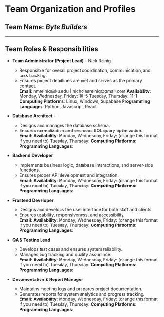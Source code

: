 # Team Organization and Profiles

## Team Name: *Byte Builders*

---

## Team Roles & Responsibilities

- **Team Administrator (Project Lead)**  - Nick Reinig
  - Responsible for overall project coordination, communication, and task tracking.  
  - Ensures project deadlines are met and serves as the primary contact.  
**Email**: nmreinig@ku.edu | nicholasreinig@gmail.com
**Availability**: Monday, Wednesday, Friday: 10-5
                  Tuesday, Thursday: 11-1
    **Computing Platforms**: Linux, Windows, Supabase
**Programming Languages**: Python, Javascript, React

- **Database Architect**  - 
  - Designs and manages the database schema.  
  - Ensures normalization and oversees SQL query optimization.  
**Email**:
**Availability**: Monday, Wednesday, Friday: (change this format if you need to)
                  Tuesday, Thursday:
**Computing Platforms**: 
**Programming Languages**:

- **Backend Developer**  
  - Implements business logic, database interactions, and server-side functions.  
  - Ensures proper API development and integration.  
**Email**:
**Availability**: Monday, Wednesday, Friday: (change this format if you need to)
                  Tuesday, Thursday:
**Computing Platforms**: 
**Programming Languages**:

- **Frontend Developer**  
  - Designs and develops the user interface for both staff and clients.  
  - Ensures usability, responsiveness, and accessibility.  
**Email**:
**Availability**: Monday, Wednesday, Friday: (change this format if you need to)
                  Tuesday, Thursday:
**Computing Platforms**: 
**Programming Languages**:

- **QA & Testing Lead**  
  - Develops test cases and ensures system reliability.  
  - Manages bug tracking and quality assurance.  
**Email**:
**Availability**: Monday, Wednesday, Friday: (change this format if you need to)
                  Tuesday, Thursday:
**Computing Platforms**: 
**Programming Languages**:


- **Documentation & Report Manager**  
  - Maintains meeting logs and prepares project documentation.  
  - Generates reports for system analytics and progress tracking.  
**Email**:
**Availability**: Monday, Wednesday, Friday: (change this format if you need to)
                  Tuesday, Thursday:
**Computing Platforms**: 
**Programming Languages**:


